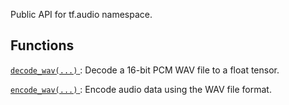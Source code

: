 Public API for tf.audio namespace.



## Functions
[ `decode_wav(...)` ](https://tensorflow.google.cn/api_docs/python/tf/audio/decode_wav): Decode a 16-bit PCM WAV file to a float tensor.

[ `encode_wav(...)` ](https://tensorflow.google.cn/api_docs/python/tf/audio/encode_wav): Encode audio data using the WAV file format.

